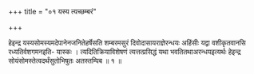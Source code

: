 +++
title = "०१ यस्य त्यच्छम्बरं"

+++

हेइन्द्र यस्यसोमस्यमदेपानेनजनितेहर्षेसति शम्बरमसुरं दिवोदासायराज्ञेरन्धयः अहिंसीः यद्वा वशीकृतवानसि रध्यतिर्वशगमनइति- यास्कः । त्यदितिक्रियाविशेषणं त्यत्तत्प्रसिद्धं यथा भवतितथाअरन्धयइत्यर्थः हेइन्द्र सोयंसोमस्तेत्वदर्थंसुतोभिषुतः अतस्तम्पिब ॥ १ ॥